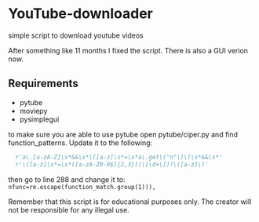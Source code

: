 # YouTube-downloader

simple script to download youtube videos

After something like 11 months I fixed the script.
There is also a GUI verion now.

## Requirements

- pytube
- moviepy
- pysimplegui

to make sure you are able to use pytube open pytube/ciper.py and find function_patterns.
Update it to the following:

```py
  r'a\.[a-zA-Z]\s*&&\s*\([a-z]\s*=\s*a\.get\("n"\)\)\s*&&\s*'
  r'\([a-z]\s*=\s*([a-zA-Z0-9$]{2,3})(\[\d+\])?\([a-z]\)'
```

then go to line 288 and change it to:
  `nfunc=re.escape(function_match.group(1))),`
  
 Remember that this script is for educational purposes only. The creator will not be responsible for any illegal use.
